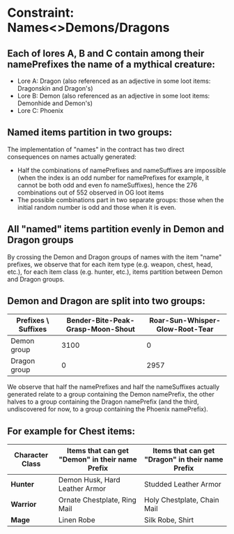 # Constraint: Names<>Demons/Dragons

## **Each of lores A, B and C contain among their namePrefixes the name of a mythical creature:**

* Lore A: Dragon (also referenced as an adjective in some loot items: Dragonskin and Dragon's)
* Lore B: Demon (also referenced as an adjective in some loot items: Demonhide and Demon's)
* Lore C: Phoenix

## **Named items partition in two groups:**&#x20;

The implementation of "names"  in the contract has two direct consequences on names actually generated:

* Half the combinations of namePrefixes and nameSuffixes are impossible (when the index is an odd number for namePrefixes for example, it cannot be both odd and even fo nameSuffixes), hence the 276 combinations out of 552 observed in OG loot items
* The possible combinations part in two separate groups: those when the initial random number is odd and those when it is even.

## **All "named" items partition evenly in Demon and Dragon groups**

By crossing the Demon and Dragon groups of names with the item "name" prefixes, we observe that for each item type (e.g. weapon, chest, head, etc.), for each item class (e.g. hunter, etc.), items partition between Demon and Dragon groups.&#x20;

## **Demon and Dragon are split into two groups:**

| Prefixes \ Suffixes | Bender-Bite-Peak-Grasp-Moon-Shout | Roar-Sun-Whisper-Glow-Root-Tear |
| ------------------- | --------------------------------- | ------------------------------- |
| Demon group         | 3100                              | 0                               |
| Dragon group        | 0                                 | 2957                            |

We observe that half the namePrefixes and half the nameSuffixes actually generated relate to a group containing the Demon namePrefix, the other halves to a group containing the Dragon namePrefix (and the third, undiscovered for now, to a group containing the Phoenix namePrefix).

## For example for Chest items:

| Character Class | Items that can get "Demon" in their name Prefix | Items that can get "Dragon" in their name Prefix |
| --------------- | ----------------------------------------------- | ------------------------------------------------ |
| **Hunter**      | Demon Husk, Hard Leather Armor                  | Studded Leather Armor                            |
| **Warrior**     | Ornate Chestplate, Ring Mail                    | Holy Chestplate, Chain Mail                      |
| **Mage**        | Linen Robe                                      | Silk Robe, Shirt                                 |
